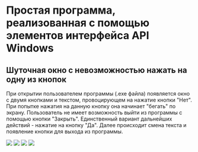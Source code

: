 # Простая программа, реализованная с помощью элементов интерфейса API Windows

## Шуточная окно с невозможностью нажать на одну из кнопок

При открытии пользователем программы (.exe файла) появляется окно с двумя кнопками и текстом, провоцирующем на нажатие кнопки "Нет". 
При попытке нажатия на данную кнопку она начинает "бегать" по экрану. Пользователь не имеет возможность выйти из программы с помощью кнопки "Закрыть". 
Единственный вариант дальнейших действий - нажатие на кнопку "Да". Далее происходит смена текста и появление кнопки для выхода из программы.

<a href="https://wmpics.pics/pm-TCJW.html"><img src="https://wmpics.pics/dm-TCJW.png"/></a>
<a href="https://wmpics.pics/pm-TCJW.html#image565493"><img src="https://wmpics.pics/dm-C3XX.png"/></a>
<a href="https://wmpics.pics/pm-TCJW.html#image565494"><img src="https://wmpics.pics/dm-5I5D.png"/></a>
<a href="https://wmpics.pics/pm-TCJW.html#image565495"><img src="https://wmpics.pics/dm-1G47.png"/></a>
